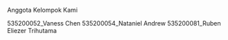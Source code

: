 Anggota Kelompok Kami

535200052_Vaness Chen
535200054_Nataniel Andrew
535200081_Ruben Eliezer Trihutama
